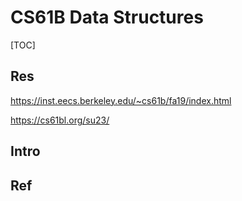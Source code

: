 # CS61B Data Structures

[TOC]



## Res
https://inst.eecs.berkeley.edu/~cs61b/fa19/index.html

https://cs61bl.org/su23/



## Intro


## Ref

